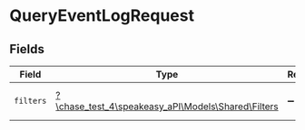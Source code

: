 # QueryEventLogRequest


## Fields

| Field                                                                                | Type                                                                                 | Required                                                                             | Description                                                                          |
| ------------------------------------------------------------------------------------ | ------------------------------------------------------------------------------------ | ------------------------------------------------------------------------------------ | ------------------------------------------------------------------------------------ |
| `filters`                                                                            | [?\chase_test_4\speakeasy_aPI\Models\Shared\Filters](../../models/shared/Filters.md) | :heavy_minus_sign:                                                                   | The filter to apply to the query.                                                    |